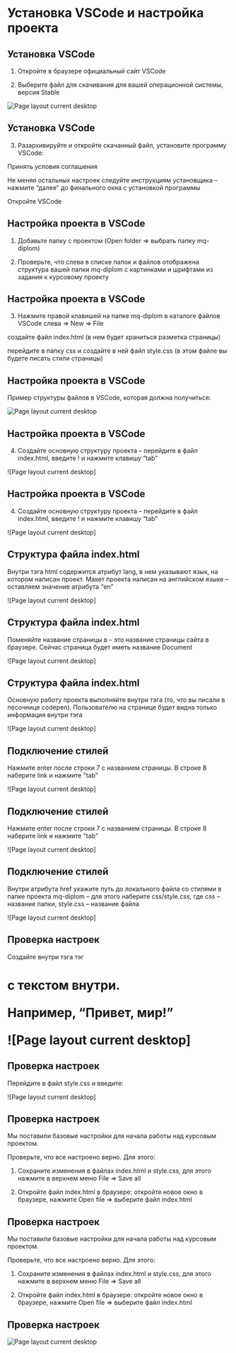 # Установка VSCode и настройка проекта

## Установка VSCode

1. Откройте в браузере официальный сайт VSCode

2. Выберите файл для скачивания для вашей операционной системы, версия Stable

![Page layout current desktop](https://github.com/netology-code/mq-diploma/blob/master/github/2.%20%D0%A3%D1%81%D1%82%D0%B0%D0%BD%D0%BE%D0%B2%D0%BA%D0%B0%20VSCode.png)

## Установка VSCode

3. Разархивируйте и откройте скачанный файл, установите программу VSCode:

Принять условия соглашения

Не меняя остальных настроек следуйте инструкциям установщика – нажмите “далее” до финального окна с установкой программы

Откройте VSCode

## Настройка проекта в VSCode

1. Добавьте папку с проектом (Open folder => выбрать папку mq-diplom)

2. Проверьте, что слева в списке папок и файлов отображена структура вашей папки mq-diplom с картинками и шрифтами из задания к курсовому проекту

## Настройка проекта в VSCode

3. Нажмите правой клавишей на папке mq-diplom в каталоге файлов VSCode слева => New => File

создайте файл index.html (в нем будет храниться разметка страницы)

перейдите в папку css и создайте в ней файл style.css (в этом файле вы будете писать стили страницы)

## Настройка проекта в VSCode

Пример структуры файлов в VSCode, которая должна получиться:

![Page layout current desktop](https://github.com/netology-code/mq-diploma/blob/master/github/3.%20%D0%9F%D1%80%D0%BE%D0%B5%D0%BA%D1%82%20%D0%B2%20VSCode.png)

## Настройка проекта в VSCode

4. Создайте основную структуру проекта – перейдите в файл index.html, введите ! и нажмите клавишу “tab”

![Page layout current desktop]

## Настройка проекта в VSCode
4. Создайте основную структуру проекта – перейдите в файл index.html, введите ! и нажмите клавишу “tab”

![Page layout current desktop]

## Структура файла index.html

Внутри тэга html содержится атрибут lang, в нем указывают язык, на котором написан проект. Макет проекта написан на английском языке – оставляем значение атрибута “en”

![Page layout current desktop]

## Структура файла index.html

Поменяйте название страницы в <title>Document</title> – это название страницы сайта в браузере. Сейчас страница будет иметь название Document

![Page layout current desktop]

## Структура файла index.html

Основную работу проекта выполняйте внутри тэга <body> (то, что вы писали в песочнице codepen). Пользователю на странице будет видна только информация внутри тэга <body>

![Page layout current desktop]  
  
## Подключение стилей  
  
Нажмите enter после строки 7 с названием страницы. 		В строке 8 наберите link и нажмите "tab"
  
![Page layout current desktop]  
  
## Подключение стилей  
  
Нажмите enter после строки 7 с названием страницы. 		В строке 8 наберите link и нажмите "tab"
  
![Page layout current desktop] 
  
  ## Подключение стилей
  
Внутри атрибута href укажите путь до локального файла со стилями в папке проекта mq-diplom – для этого наберите css/style.css, где css – название папки, style.css – название файла
  
  ![Page layout current desktop]
  
## Проверка настроек  
  
Создайте внутри тэга <body> тэг <h1> с текстом внутри. 
  
Например, “Привет, мир!”

![Page layout current desktop]

## Проверка настроек
  
 Перейдите в файл style.css и введите: 
  
![Page layout current desktop]  
  
 ## Проверка настроек 
  
Мы поставили базовые настройки для начала работы над курсовым проектом. 
  
Проверьте, что все настроено верно. Для этого:
  
1. Сохраните изменения в файлах index.html и style.css, для этого нажмите в верхнем меню File => Save all
  
2. Откройте файл index.html в браузере: откройте новое окно в браузере, нажмите Open file => выберите файл index.html
  
  ## Проверка настроек 
  
Мы поставили базовые настройки для начала работы над курсовым проектом. 
  
Проверьте, что все настроено верно. Для этого:
  
1. Сохраните изменения в файлах index.html и style.css, для этого нажмите в верхнем меню File => Save all
  
2. Откройте файл index.html в браузере: откройте новое окно в браузере, нажмите Open file => выберите файл index.html
  
  ## Проверка настроек
  
  ![Page layout current desktop](https://github.com/netology-code/mq-diploma/blob/master/github/8.%20%D0%9D%D0%B0%D1%81%D1%82%D1%80%D0%BE%D0%B8%CC%86%D0%BA%D0%B8%20%D0%B3%D0%BE%D1%82%D0%BE%D0%B2%D1%8B.png)
  
  
  
  
  
  
  
